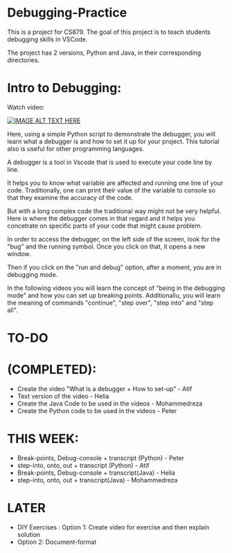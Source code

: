# Debugging-Practice

This is a project for CS879. The goal of this project is to teach students debugging skills in VSCode.

The project has 2 versions, Python and Java, in their corresponding directories.

# Intro to Debugging:
Watch video:

[![IMAGE ALT TEXT HERE](https://img.youtube.com/vi/4Zfbp7QbRfA/0.jpg)](https://youtu.be/4Zfbp7QbRfA)

Here, using a simple Python script to demonstrate the debugger, you will learn what a debugger is and how to set it up for your project. This tutorial also is useful for other programming languages.

A debugger is a tool in Vscode that is used to execute your code line by line.

It helps you to know what variable are affected and running one line of your code. Traditionally, one can print their value of the variable to console so that they examine the accuracy of the code.

But with a long complex code the traditional way might not be very helpful. Here is where the debugger comes in that regard and it helps you concetrate on specific parts of your code that might cause problem.

In order to access the debugger, on the left side of the screen, look for the "bug" and the running symbol. Once you click on that, it opens a new window.

Then if you click on the "run and debug" option, after a moment, you are in debugging mode.

In the following videos you will learn the concept of "being in the debugging mode" and how you can set up breaking points. Additionallu, you will learn the meaning of commands "continue",  "step over",  "step into" and "step all".



# TO-DO
 # (COMPLETED):
- Create the video "What is a debugger + How to set-up" - Atif
- Text version of the video - Helia
- Create the Java Code to be used in the videos - Mohammedreza
- Create the Python code to be used in the videos - Peter

# THIS WEEK:
  - Break-points, Debug-console + transcript (Python) - Peter
  - step-into, onto, out + transcript (Python) - Atif
  - Break-points, Debug-console + transcript(Java) - Helia
  - step-into, onto, out + transcript(Java) - Mohammedreza

 # LATER
- DIY Exercises : Option 1: Create video for exercise and then explain solution
- Option 2: Document-format
  
